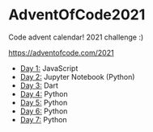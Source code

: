 # AdventOfCode2021
Code advent calendar! 2021 challenge :)

https://adventofcode.com/2021

- [Day 1:](/1) JavaScript
- [Day 2:](/2) Jupyter Notebook (Python)
- [Day 3:](/3) Dart
- [Day 4:](/4) Python
- [Day 5:](/5) Python
- [Day 6:](/6) Python
- [Day 7:](/7) Python
